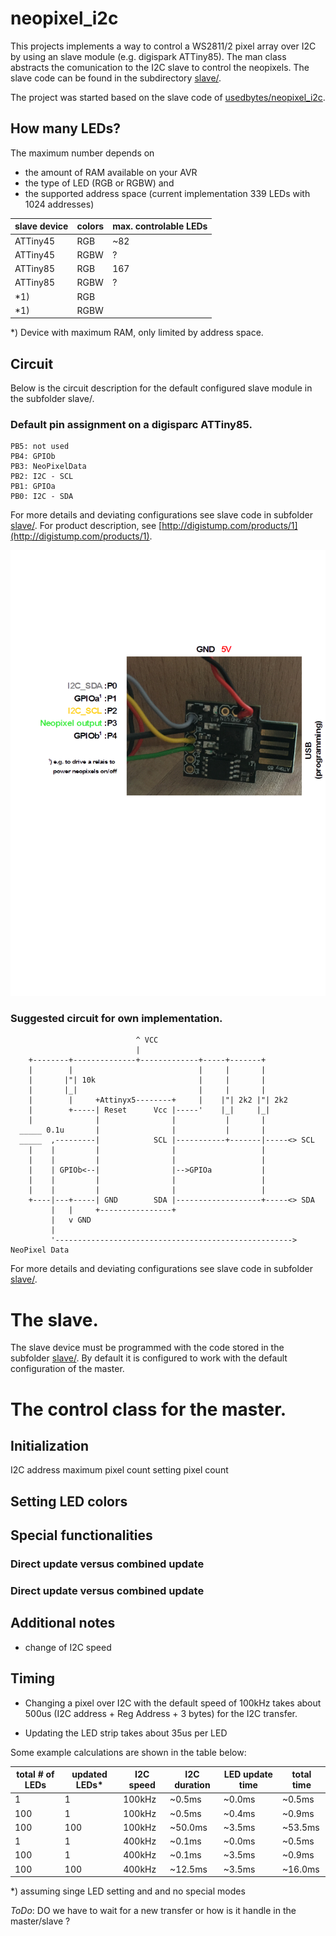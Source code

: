 # neopixel_i2c

This projects implements a way to control a WS2811/2 pixel array over 
I2C by using an slave module (e.g. digispark ATTiny85). The man class abstracts 
the comunication to the I2C slave to control the neopixels. The slave code 
can be found in the subdirectory [slave/](slave/).

The project was started based on the slave code of [usedbytes/neopixel_i2c](https://github.com/usedbytes/neopixel_i2c).

## How many LEDs?

The maximum number depends on 
  * the amount of RAM available on your AVR 
  * the type of LED (RGB or RGBW) and
  * the supported address space (current implementation 339 LEDs with 1024 addresses)

| slave device | colors | max. controlable LEDs  |
|--------------|--------|------------------------|
| ATTiny45     | RGB    | ~82                    |
| ATTiny45     | RGBW   |  ?                     |
| ATTiny85     | RGB    | 167                    |
| ATTiny85     | RGBW   |  ?                     |
| *1)          | RGB    |                        |
| *1)          | RGBW   |                        |

*) Device with maximum RAM, only limited by address space.
 
## Circuit

Below is the circuit description for the default configured slave module in the subfolder slave/.

### Default pin assignment on a digisparc ATTiny85.

```
PB5: not used
PB4: GPIOb
PB3: NeoPixelData
PB2: I2C - SCL
PB1: GPIOa
PB0: I2C - SDA
```

For more details and deviating configurations see slave code in subfolder [slave/](slave/).
For product description, see [http://digistump.com/products/1](http://digistump.com/products/1).

![digisparc with ATTiny85 as example slave device](https://github.com/BastelBaus/neopixel_i2c/blob/master/digispark_ATTiny85.png)


### Suggested circuit for own implementation.

```
                            ^ VCC
                            |
    +--------+--------------+-------------+-----+-------+
    |        |                            |     |       |
    |       |"| 10k                       |     |       |
    |       |_|                           |     |       |
    |        |     +Attinyx5--------+     |    |"| 2k2 |"| 2k2
    |        +-----| Reset      Vcc |-----'    |_|     |_|
    |              |                |           |       |
  _____ 0.1u       |                |           |       |
  _____  ,---------|            SCL |-----------+-------|-----<> SCL
    |    |         |                |                   |
    |    |         |                |                   |
    |    | GPIOb<--|                |-->GPIOa           |
    |    |         |                |                   |
    |    |         |                |                   |
    +----|---+-----| GND        SDA |-------------------+-----<> SDA
         |   |     +----------------+
         |   v GND
         |
         '-----------------------------------------------------> NeoPixel Data

```

For more details and deviating configurations see slave code in subfolder [slave/](slave/).

# The slave.

The slave device must be programmed with the code stored in the subfolder [slave/](slave/). 
By default it is configured to work with the default configuration of the master.

# The control class for the master.


## Initialization

I2C address
maximum pixel count
setting pixel count

## Setting LED colors

## Special functionalities

### Direct update versus combined update

### Direct update versus combined update

## Additional notes

* change of I2C speed

## **Timing**

* Changing a pixel over I2C with the default speed of 100kHz takes about 
500us (I2C address + Reg Address + 3 bytes) for the I2C transfer.

* Updating the LED strip takes about 35us per LED

Some example calculations are shown in the table below:

| total \# of LEDs | updated LEDs* | I2C speed  | I2C duration  | LED update time  | total time|
|------------------|---------------|------------|---------------|------------------|-----------|
|                1 |            1  |   100kHz   |       ~0.5ms  |           ~0.0ms |    ~0.5ms |
|              100 |            1  |   100kHz   |       ~0.5ms  |           ~0.4ms |    ~0.9ms |
|              100 |          100  |   100kHz   |      ~50.0ms  |           ~3.5ms |   ~53.5ms |
|                1 |            1  |   400kHz   |       ~0.1ms  |           ~0.0ms |    ~0.5ms |
|              100 |            1  |   400kHz   |       ~0.1ms  |           ~3.5ms |    ~0.9ms |
|              100 |          100  |   400kHz   |      ~12.5ms  |           ~3.5ms |   ~16.0ms |

*) assuming singe LED setting and and no special modes
 
*ToDo*: DO we have to wait for a new transfer or how is it handle in the master/slave ?


